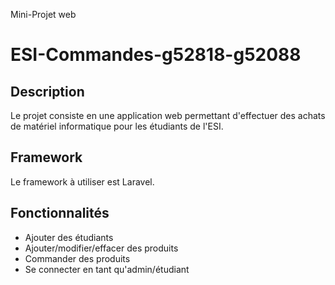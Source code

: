 Mini-Projet web

# ESI-Commandes-g52818-g52088

## Description
Le projet consiste en une application web permettant d'effectuer des achats de matériel informatique pour les étudiants de l'ESI.

## Framework
Le framework à utiliser est Laravel.

## Fonctionnalités
- Ajouter des étudiants
- Ajouter/modifier/effacer des produits
- Commander des produits
- Se connecter en tant qu'admin/étudiant
